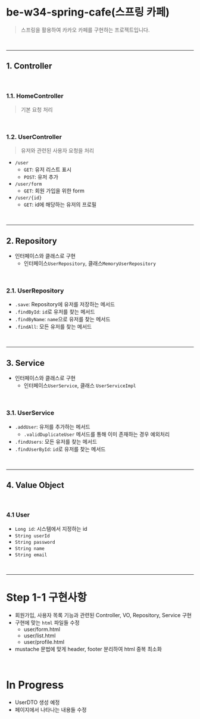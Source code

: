 # be-w34-spring-cafe(스프링 카페)

> 스프링을 활용하여 카카오 카페를 구현하는 프로젝트입니다.

<br>

----

## 1. Controller

<br>

### 1.1. HomeController

> 기본 요청 처리

<br>

### 1.2. UserController

> 유저와 관련된 사용자 요청을 처리

- `/user`
  - `GET`: 유저 리스트 표시
  - `POST`: 유저 추가
- `/user/form`
  - `GET`: 회원 가입을 위한 form
- `/user/{id}`
  - `GET`: id에 해당하는 유저의 프로필

<br>

----

## 2. Repository
- 인터페이스와 클래스로 구현
  - 인터페이스`UserRepository`, 클래스`MemoryUserRepository`

<br>

### 2.1. UserRepository
- `.save`: Repository에 유저를 저장하는 메서드
- `.findById`: `id`로 유저를 찾는 메서드
- `.findByName`: `name`으로 유저를 찾는 메서드
- `.findAll`: 모든 유저를 찾는 메서드

<br>

------

## 3. Service
- 인터페이스와 클래스로 구현
  - 인터페이스`UserService`, 클래스 `UserServiceImpl`

<br>

### 3.1. UserService
- `.addUser`: 유저를 추가하는 메서드
  - `.validDuplicateUser` 메서드를 통해 이미 존재하는 경우 예외처리
- `.findUsers`: 모든 유저를 찾는 메서드
- `.findUserById`: `id`로 유저를 찾는 메서드

<br>

--------

## 4. Value Object

<br>

### 4.1 User
- `Long id`: 시스템에서 지정하는 id
- `String userId`
- `String password`
- `String name`
- `String email`

<br>

----------

# Step 1-1 구현사항
- 회원가입, 사용자 목록 기능과 관련된 Controller, VO, Repository, Service 구현
- 구현에 맞는 `html` 파일들 수정
  - user/form.html
  - user/list.html
  - user/profile.html
- mustache 문법에 맞게 header, footer 분리하여 html 중복 최소화

<br>

# In Progress
- UserDTO 생성 예정
- 페이지에서 나타나는 내용들 수정